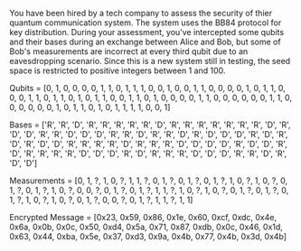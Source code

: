 You have been hired by a tech company to assess the security of thier quantum communication system. The system uses the BB84 protocol for key distribution. During your assessment, you've intercepted some qubits and their bases during an exchange between Alice and Bob, but some of Bob's measurements are incorrect at every third qubit due to an eavesdropping scenario. Since this is a new system still in testing, the seed space is restricted to positive integers between 1 and 100.

Qubits = [0, 1, 0, 0, 0, 0, 1, 1, 0, 1, 1, 1, 0, 0, 1, 0, 0, 1, 1, 0, 0, 0, 0, 1, 0, 1, 1, 0, 0, 0, 1, 1, 0, 1, 1, 0, 1, 0, 1, 1, 0, 0, 1, 1, 0, 1, 0, 0, 0, 0, 1, 1, 0, 0, 0, 0, 0, 0, 1, 1, 0, 0, 0, 0, 0, 0, 1, 0, 1, 1, 0, 1, 0, 1, 1, 1, 1, 0, 0, 1]

Bases = ['R', 'R', 'D', 'R', 'R', 'R', 'R', 'R', 'D', 'R', 'R', 'R', 'R', 'R', 'R', 'R', 'D', 'R', 'D', 'D', 'R', 'R', 'D', 'D', 'D', 'R', 'R', 'D', 'R', 'R', 'D', 'R', 'D', 'D', 'D', 'R', 'D', 'R', 'D', 'R', 'D', 'D', 'R', 'R', 'R', 'R', 'D', 'R', 'R', 'R', 'D', 'D', 'D', 'D', 'R', 'D', 'D', 'R', 'D', 'R', 'R', 'R', 'R', 'D', 'D', 'D', 'R', 'D', 'R', 'R', 'R', 'D', 'D', 'D', 'R', 'R', 'D', 'R', 'D', 'D']

Measurements = [0, 1, ?, 1, 0, ?, 1, 1, ?, 0, 1, ?, 0, 1, ?, 0, 1, ?, 1, 0, ?, 1, 0, ?, 0, 1, ?, 0, 1, ?, 1, 0, ?, 0, 0, ?, 0, 1, ?, 0, 1, ?, 1, 1, ?, 1, 0, ?, 1, 0, ?, 0, 1, ?, 0, 1, ?, 0, 1, ?, 1, 0, ?, 1, 0, ?, 0, 1, ?, 0, 0, ?, 0, 1, ?, 1, 1, ?, 1, 1]

Encrypted Message = [0x23, 0x59, 0x86, 0x1e, 0x60, 0xcf, 0xdc, 0x4e, 0x6a, 0x0b, 0x0c, 0x50, 0xd4, 0x5a, 0x71, 0x87, 0xdb, 0x0c, 0x46, 0x1d, 0x63, 0x44, 0xba, 0x5e, 0x37, 0xd3, 0x9a, 0x4b, 0x77, 0x4b, 0x3d, 0x4b]

